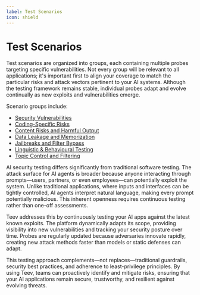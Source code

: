 ```yaml
---
label: Test Scenarios
icon: shield
---
```


# Test Scenarios

Test scenarios are organized into groups, each containing multiple probes targeting specific vulnerabilities. Not every group will be relevant to all applications; it's important first to align your coverage to match the particular risks and attack vectors pertinent to your AI systems. Although the testing framework remains stable, individual probes adapt and evolve continually as new exploits and vulnerabilities emerge.

Scenario groups include:
- [Security Vulnerabilities](security-vulnerabilities.md)
- [Coding-Specific Risks](coding-specific-risks.md)
- [Content Risks and Harmful Output](content-risks-harmful-output.md)
- [Data Leakage and Memorization](data-leakage-memorization.md)
- [Jailbreaks and Filter Bypass](jailbreaks-filter-bypass.md)
- [Linguistic & Behavioural Testing](linguistic-behavioral-testing.md)
- [Topic Control and Filtering](topic-control-filtering.md)

AI security testing differs significantly from traditional software testing. The attack surface for AI agents is broader because anyone interacting through prompts—users, partners, or even employees—can potentially exploit the system. Unlike traditional applications, where inputs and interfaces can be tightly controlled, AI agents interpret natural language, making every prompt potentially malicious. This inherent openness requires continuous testing rather than one-off assessments.

Teev addresses this by continuously testing your AI apps against the latest known exploits. The platform dynamically adapts its scope, providing visibility into new vulnerabilities and tracking your security posture over time. Probes are regularly updated because adversaries innovate rapidly, creating new attack methods faster than models or static defenses can adapt.

This testing approach complements—not replaces—traditional guardrails, security best practices, and adherence to least-privilege principles. By using Teev, teams can proactively identify and mitigate risks, ensuring that your AI applications remain secure, trustworthy, and resilient against evolving threats. 